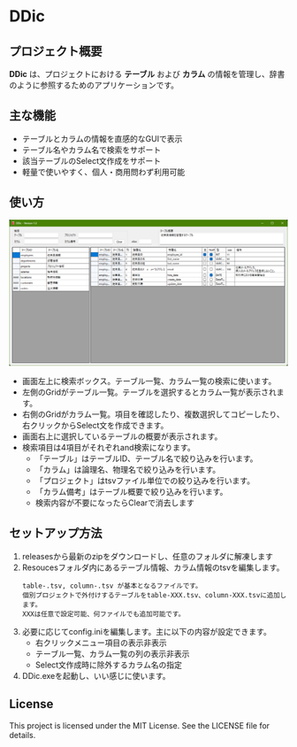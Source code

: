 # DDic

## プロジェクト概要
**DDic** は、プロジェクトにおける **テーブル** および **カラム** の情報を管理し、辞書のように参照するためのアプリケーションです。

## 主な機能
- テーブルとカラムの情報を直感的なGUIで表示
- テーブル名やカラム名で検索をサポート
- 該当テーブルのSelect文作成をサポート
- 軽量で使いやすく、個人・商用問わず利用可能

## 使い方
![起動画面](image/image01.png)

- 画面左上に検索ボックス。テーブル一覧、カラム一覧の検索に使います。
- 左側のGridがテーブル一覧。テーブルを選択するとカラム一覧が表示されます。
- 右側のGridがカラム一覧。項目を確認したり、複数選択してコピーしたり、右クリックからSelect文を作成できます。
- 画面右上に選択しているテーブルの概要が表示されます。
- 検索項目は4項目がそれぞれand検索になります。
  - 「テーブル」はテーブルID、テーブル名で絞り込みを行います。
  - 「カラム」は論理名、物理名で絞り込みを行います。
  - 「プロジェクト」はtsvファイル単位での絞り込みを行います。
  - 「カラム備考」はテーブル概要で絞り込みを行います。
  - 検索内容が不要になったらClearで消去します

## セットアップ方法
1. releasesから最新のzipをダウンロードし、任意のフォルダに解凍します
2. Resoucesフォルダ内にあるテーブル情報、カラム情報のtsvを編集します。
    ```
    table-.tsv, column-.tsv が基本となるファイルです。
    個別プロジェクトで外付けするテーブルをtable-XXX.tsv、column-XXX.tsvに追加します。
    XXXは任意で設定可能、何ファイルでも追加可能です。
    ```
3. 必要に応じてconfig.iniを編集します。主に以下の内容が設定できます。
   - 右クリックメニュー項目の表示非表示
   - テーブル一覧、カラム一覧の列の表示非表示
   - Select文作成時に除外するカラム名の指定
4. DDic.exeを起動し、いい感じに使います。

## License
This project is licensed under the MIT License. See the LICENSE file for details.
